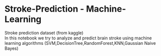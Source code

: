 # Stroke-Prediction - Machine-Learning
Stroke prediction dataset (from kaggle)<br>
In this notebook we try to analyze and predict brain stroke using machine learning algorithms (SVM,DecisionTree,RandomForest,KNN,Gaussian Naive Bayes) <br>

